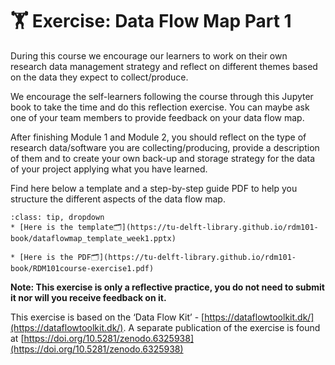 # 🏋️ Exercise: Data Flow Map Part 1

During this course we encourage our learners to work on their own research data management strategy and reflect on different themes based on the data they expect to collect/produce.

We encourage the self-learners following the course through this Jupyter book to take the time and do this reflection exercise. You can maybe ask one of your team members to provide feedback on your data flow map.

After finishing Module 1 and Module 2, you should reflect on the type of research data/software you are collecting/producing, provide a description of them and to create your own back-up and storage strategy for the data of your project applying what you have learned.

Find here below a template and a step-by-step guide PDF to help you structure the different aspects of the data flow map.

```{admonition} Click here for downloading the files!
:class: tip, dropdown
* [Here is the template🗂️](https://tu-delft-library.github.io/rdm101-book/dataflowmap_template_week1.pptx)

* [Here is the PDF🗂](https://tu-delft-library.github.io/rdm101-book/RDM101course-exercise1.pdf)
```
**Note: This exercise is only a reflective practice, you do not need to submit it nor will you receive feedback on it.**


This exercise is based on the ‘Data Flow Kit’ - [https://dataflowtoolkit.dk/](https://dataflowtoolkit.dk/). A separate publication of the exercise is found at [https://doi.org/10.5281/zenodo.6325938](https://doi.org/10.5281/zenodo.6325938)